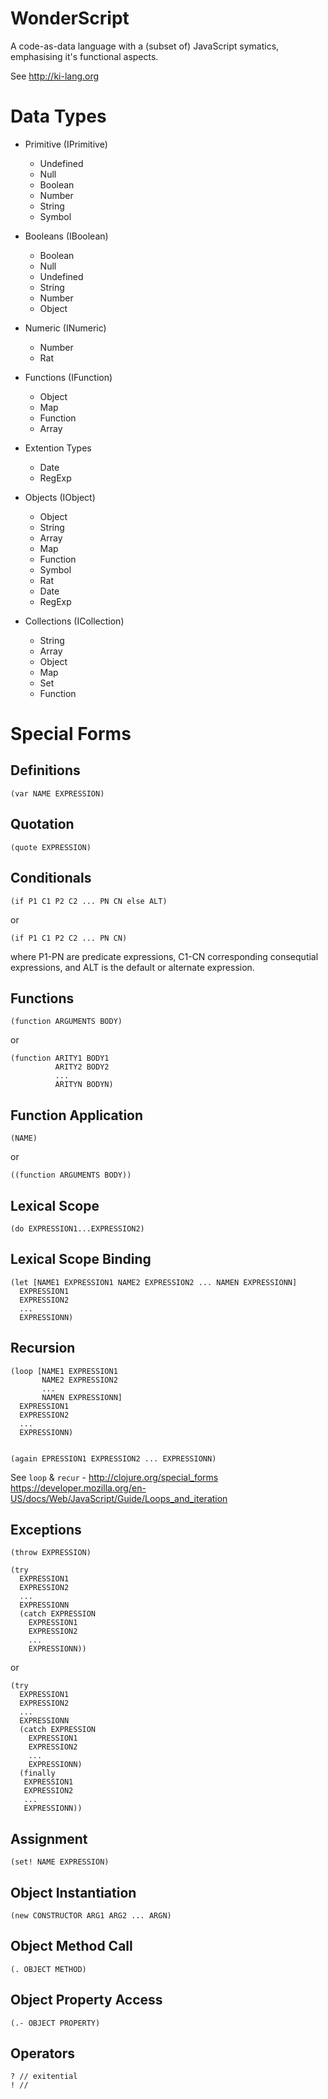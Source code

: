 WonderScript
============

A code-as-data language with a (subset of) JavaScript symatics, emphasising it's functional aspects.

See
http://ki-lang.org

Data Types
==========

- Primitive (IPrimitive)
   - Undefined
   - Null
   - Boolean
   - Number
   - String
   - Symbol

- Booleans (IBoolean)
  - Boolean
  - Null
  - Undefined
  - String
  - Number
  - Object

- Numeric (INumeric)
  - Number
  - Rat

- Functions (IFunction)
  - Object
  - Map
  - Function
  - Array

- Extention Types
  - Date
  - RegExp

- Objects (IObject)
  - Object
  - String
  - Array
  - Map
  - Function
  - Symbol
  - Rat
  - Date
  - RegExp

- Collections (ICollection)
  - String
  - Array
  - Object
  - Map
  - Set
  - Function

Special Forms
=============

Definitions
-----------

    (var NAME EXPRESSION)

Quotation
---------

    (quote EXPRESSION)

Conditionals
------------

    (if P1 C1 P2 C2 ... PN CN else ALT)

or

    (if P1 C1 P2 C2 ... PN CN)

where P1-PN are predicate expressions, C1-CN corresponding consequtial expressions, and ALT is the default or alternate expression.

Functions
---------

    (function ARGUMENTS BODY)

or

    (function ARITY1 BODY1
              ARITY2 BODY2
              ...
              ARITYN BODYN)


Function Application
--------------------

    (NAME)

or

    ((function ARGUMENTS BODY))


Lexical Scope
-------------

    (do EXPRESSION1...EXPRESSION2)


Lexical Scope Binding
---------------------

    (let [NAME1 EXPRESSION1 NAME2 EXPRESSION2 ... NAMEN EXPRESSIONN]
      EXPRESSION1
      EXPRESSION2
      ...
      EXPRESSIONN)


Recursion
---------

    (loop [NAME1 EXPRESSION1
           NAME2 EXPRESSION2
           ...
           NAMEN EXPRESSIONN]
      EXPRESSION1
      EXPRESSION2
      ...
      EXPRESSIONN)


    (again EPRESSION1 EXPRESSION2 ... EXPRESSIONN)


See
`loop` & `recur` - http://clojure.org/special_forms
https://developer.mozilla.org/en-US/docs/Web/JavaScript/Guide/Loops_and_iteration


Exceptions
----------

    (throw EXPRESSION)

    (try
      EXPRESSION1
      EXPRESSION2
      ...
      EXPRESSIONN
      (catch EXPRESSION
        EXPRESSION1
        EXPRESSION2
        ...
        EXPRESSIONN))

or

    (try
      EXPRESSION1
      EXPRESSION2
      ...
      EXPRESSIONN
      (catch EXPRESSION
        EXPRESSION1
        EXPRESSION2
        ...
        EXPRESSIONN)
      (finally
       EXPRESSION1
       EXPRESSION2
       ...
       EXPRESSIONN))


Assignment
----------

    (set! NAME EXPRESSION)


Object Instantiation
--------------------

    (new CONSTRUCTOR ARG1 ARG2 ... ARGN)


Object Method Call
------------------

    (. OBJECT METHOD)


Object Property Access
----------------------

    (.- OBJECT PROPERTY)


Operators
---------

    ? // exitential
    ! // 
